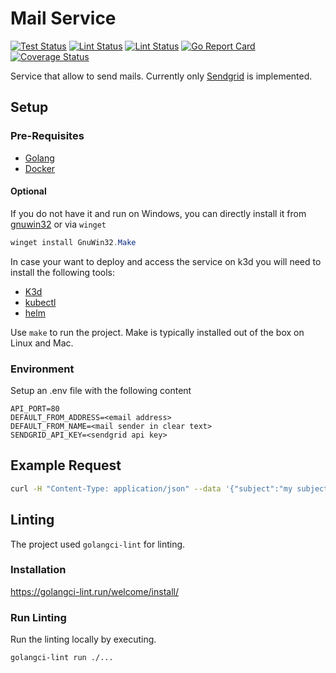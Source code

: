 # Mail Service

[![Test Status](https://github.com/jo-hoe/go-mail-service/workflows/test/badge.svg)](https://github.com/jo-hoe/go-mail-service/actions?workflow=test)
[![Lint Status](https://github.com/jo-hoe/go-mail-service/workflows/lint/badge.svg)](https://github.com/jo-hoe/go-mail-service/actions?workflow=lint)
[![Lint Status](https://github.com/jo-hoe/go-mail-service/workflows/lint/badge.svg)](https://github.com/jo-hoe/go-mail-service/actions?workflow=lint)
[![Go Report Card](https://goreportcard.com/badge/github.com/jo-hoe/go-mail-service)](https://goreportcard.com/report/github.com/jo-hoe/go-mail-service)
[![Coverage Status](https://coveralls.io/repos/github/jo-hoe/go-mail-service/badge.svg?branch=main)](https://coveralls.io/github/jo-hoe/go-mail-service?branch=main)

Service that allow to send mails. Currently only [Sendgrid](https://sendgrid.com/) is implemented.

## Setup

### Pre-Requisites

- [Golang](https://go.dev/doc/install)
- [Docker](https://docs.docker.com/engine/install/)

#### Optional

If you do not have it and run on Windows, you can directly install it from [gnuwin32](https://gnuwin32.sourceforge.net/packages/make.htm) or via `winget`

```PowerShell
winget install GnuWin32.Make
```

In case your want to deploy and access the service on k3d you will need to install the following tools:

- [K3d](https://k3d.io/v5.6.0/#releases)
- [kubectl](https://kubernetes.io/docs/tasks/tools/)
- [helm](https://helm.sh/docs/intro/install/)

Use `make` to run the project. Make is typically installed out of the box on Linux and Mac.

### Environment

Setup an .env file with the following content

```.env
API_PORT=80
DEFAULT_FROM_ADDRESS=<email address>
DEFAULT_FROM_NAME=<mail sender in clear text>
SENDGRID_API_KEY=<sendgrid api key>
```

## Example Request

```bash
curl -H "Content-Type: application/json" --data '{"subject":"my subject", "content":"my message", "to":["test@mail.de"]}' http://localhost:80/v1/sendmail
```

## Linting

The project used `golangci-lint` for linting.

### Installation

<https://golangci-lint.run/welcome/install/>

### Run Linting

Run the linting locally by executing.

```cli
golangci-lint run ./...
```
